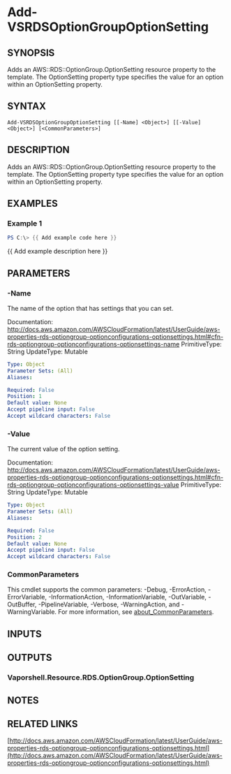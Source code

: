 # Add-VSRDSOptionGroupOptionSetting

## SYNOPSIS
Adds an AWS::RDS::OptionGroup.OptionSetting resource property to the template.
The OptionSetting property type specifies the value for an option within an OptionSetting property.

## SYNTAX

```
Add-VSRDSOptionGroupOptionSetting [[-Name] <Object>] [[-Value] <Object>] [<CommonParameters>]
```

## DESCRIPTION
Adds an AWS::RDS::OptionGroup.OptionSetting resource property to the template.
The OptionSetting property type specifies the value for an option within an OptionSetting property.

## EXAMPLES

### Example 1
```powershell
PS C:\> {{ Add example code here }}
```

{{ Add example description here }}

## PARAMETERS

### -Name
The name of the option that has settings that you can set.

Documentation: http://docs.aws.amazon.com/AWSCloudFormation/latest/UserGuide/aws-properties-rds-optiongroup-optionconfigurations-optionsettings.html#cfn-rds-optiongroup-optionconfigurations-optionsettings-name
PrimitiveType: String
UpdateType: Mutable

```yaml
Type: Object
Parameter Sets: (All)
Aliases:

Required: False
Position: 1
Default value: None
Accept pipeline input: False
Accept wildcard characters: False
```

### -Value
The current value of the option setting.

Documentation: http://docs.aws.amazon.com/AWSCloudFormation/latest/UserGuide/aws-properties-rds-optiongroup-optionconfigurations-optionsettings.html#cfn-rds-optiongroup-optionconfigurations-optionsettings-value
PrimitiveType: String
UpdateType: Mutable

```yaml
Type: Object
Parameter Sets: (All)
Aliases:

Required: False
Position: 2
Default value: None
Accept pipeline input: False
Accept wildcard characters: False
```

### CommonParameters
This cmdlet supports the common parameters: -Debug, -ErrorAction, -ErrorVariable, -InformationAction, -InformationVariable, -OutVariable, -OutBuffer, -PipelineVariable, -Verbose, -WarningAction, and -WarningVariable. For more information, see [about_CommonParameters](http://go.microsoft.com/fwlink/?LinkID=113216).

## INPUTS

## OUTPUTS

### Vaporshell.Resource.RDS.OptionGroup.OptionSetting
## NOTES

## RELATED LINKS

[http://docs.aws.amazon.com/AWSCloudFormation/latest/UserGuide/aws-properties-rds-optiongroup-optionconfigurations-optionsettings.html](http://docs.aws.amazon.com/AWSCloudFormation/latest/UserGuide/aws-properties-rds-optiongroup-optionconfigurations-optionsettings.html)

